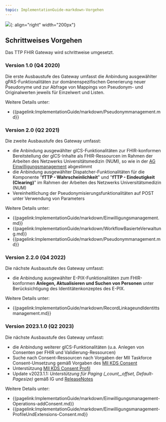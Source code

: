 ```yaml
---
topic: ImplementationGuide-markdown-Vorgehen
---
```

![](https://www.ths-greifswald.de/wp-content/uploads/2019/01/Design-Logo-THS-deutsch-271-padding.png){: align="right" width="200px"}
## Schrittweises Vorgehen

Das TTP FHIR Gateway wird schrittweise umgesetzt.

### Version 1.0 (Q4 2020)
Die erste Ausbaustufe des Gateway umfasst die Anbindung ausgewählter gPAS-Funktionalitäten zur domänenspezifischen Generierung neuer Pseudonyme und zur Abfrage von Mappings von Pseudonym- und Originalwerten jeweils für Einzelwert und Listen.

Weitere Details unter:
- {{pagelink:ImplementationGuide/markdown/Pseudonymmanagement.md}}

### Version 2.0 (Q2 2021)
Die zweite Ausbaustufe des Gateway umfasst:
- die Anbindung ausgewählter gICS-Funktionalitäten zur FHIR-konformen Bereitstellung der gICS-Inhalte als FHIR-Ressourcen im Rahmen der Arbeiten des Netzwerks Universitätsmedizin (NUM), so wie in der [AG Einwilligungsmanagement](https://simplifier.net/Einwilligungsmanagement) abgestimmt
- die Anbindung ausgewählter Dispatcher-Funktionalitäten für
die Komponente "**fTTP - Wahrscheinlichkeit**" und "**fTTP - Eindeutigkeit (Clearing)**" im Rahmen der Arbeiten des Netzwerks Universitätsmedizin (NUM)
- Vereinheitlichung der Pseudonymisierungsfunktionalitäten auf POST unter Verwendung von Parameters

Weitere Details unter:
- {{pagelink:ImplementationGuide/markdown/Einwilligungsmanagement.md}}
- {{pagelink:ImplementationGuide/markdown/WorkflowBasierteVerwaltung.md}}
- {{pagelink:ImplementationGuide/markdown/Pseudonymmanagement.md}}

### Version 2.2.0 (Q4 2022)
Die nächste Ausbaustufe des Gateway umfasst:
- die Anbindung ausgewählter E-PIX-Funktionalitäten zum FHIR-konformen **Anlegen, Aktualisieren und Suchen von Personen** unter Berücksichtigung des Identitätenkonzeptes des E-PIX.

Weitere Details unter:
- {{pagelink:ImplementationGuide/markdown/RecordLinkageundIdentittsmanagement.md}}

### Version 2023.1.0 (Q2 2023)
Die nächste Ausbaustufe des Gateway umfasst:
- die Anbindung weiterer gICS-Funktionalitäten (u.a. Anlegen von Consenten per FHIR und Validierung-Ressourcen)
- Suche nach Consent-Ressourcen nach Vorgaben der MII Taskforce Consent-Umsetzung gemäß Vorgaben des [MII KDS Consent](https://www.medizininformatik-initiative.de/Kerndatensatz/Modul_Consent/IGMIIKDSModulConsent-TechnischeImplementierung-FHIRProfile-Consent.html)
- Unterstützung [MII KDS Consent Profil](https://www.medizininformatik-initiative.de/Kerndatensatz/Modul_Consent/IGMIIKDSModulConsent-TechnischeImplementierung-FHIRProfile-Consent.html)
- Update v2023.1.1: *Unterstützung für Paging (_count,_offset, Default-Pagesize)* gemäß IG und [ReleaseNotes](https://www.ths-greifswald.de/fhirgw/releasenotes/2023-1-1)
       


Weitere Details unter:
- {{pagelink:ImplementationGuide/markdown/Einwilligungsmanagement-Operations-addConsent.md}}
- {{pagelink:ImplementationGuide/markdown/Einwilligungsmanagement-ProfileUndExtensions-Consent.md}}
